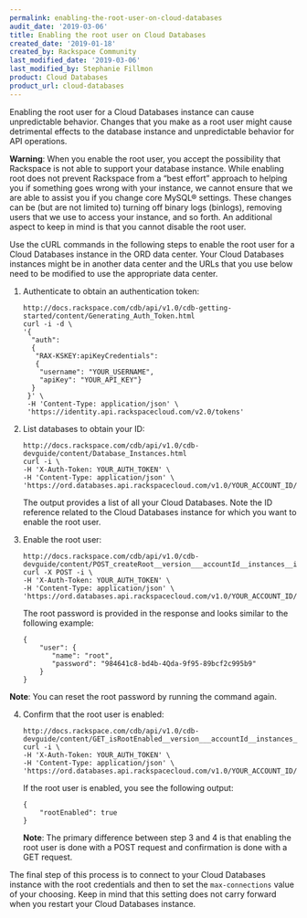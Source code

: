 ```yaml
---
permalink: enabling-the-root-user-on-cloud-databases
audit_date: '2019-03-06'
title: Enabling the root user on Cloud Databases
created_date: '2019-01-18'
created_by: Rackspace Community
last_modified_date: '2019-03-06'
last_modified_by: Stephanie Fillmon
product: Cloud Databases
product_url: cloud-databases
---
```


Enabling the root user for a Cloud Databases instance can cause unpredictable behavior. Changes that
you make as a root user might cause detrimental effects to the database instance and
unpredictable behavior for API operations. 

**Warning**: When you enable the root user, you accept the possibility that Rackspace is not able
to support your database instance. While enabling root does not prevent Rackspace from a “best effort” approach
to helping you if something goes wrong with your instance, we cannot ensure that we are able to assist
you if you change core MySQL&reg; settings. These changes can be (but are not limited to) turning off
binary logs (binlogs), removing users that we use to access your instance, and so forth. An additional aspect to
keep in mind is that you cannot disable the root user.

Use the cURL commands in the following steps to enable the root user for a Cloud Databases instance in the ORD data center.
Your Cloud Databases instances might be in another data center and the URLs that you
use below need to be modified to use the appropriate data center.

1. Authenticate to obtain an authentication token:

       http://docs.rackspace.com/cdb/api/v1.0/cdb-getting-started/content/Generating_Auth_Token.html
       curl -i -d \
       '{
         "auth":
         {
          "RAX-KSKEY:apiKeyCredentials":
          {
           "username": "YOUR_USERNAME",
           "apiKey": "YOUR_API_KEY"}
         }
        }' \
        -H 'Content-Type: application/json' \
        'https://identity.api.rackspacecloud.com/v2.0/tokens'

2. List databases to obtain your ID:

       http://docs.rackspace.com/cdb/api/v1.0/cdb-devguide/content/Database_Instances.html
       curl -i \
       -H 'X-Auth-Token: YOUR_AUTH_TOKEN' \
       -H 'Content-Type: application/json' \
       'https://ord.databases.api.rackspacecloud.com/v1.0/YOUR_ACCOUNT_ID/instances'

   The output provides a list of all your Cloud Databases. Note the ID reference
   related to the Cloud Databases instance for which you want to enable the root user.

3. Enable the root user:

       http://docs.rackspace.com/cdb/api/v1.0/cdb-devguide/content/POST_createRoot__version___accountId__instances__instanceId__root_.html
       curl -X POST -i \
       -H 'X-Auth-Token: YOUR_AUTH_TOKEN' \
       -H 'Content-Type: application/json' \
       'https://ord.databases.api.rackspacecloud.com/v1.0/YOUR_ACCOUNT_ID/instances/YOUR_INSTANCE_ID/root'

   The root password is provided in the response and looks similar to the following example:

       {
           "user": {
              "name": "root", 
              "password": "984641c8-bd4b-4Qda-9f95-89bcf2c995b9"
           }
       }

**Note**: You can reset the root password by running the command again.

4. Confirm that the root user is enabled:

       http://docs.rackspace.com/cdb/api/v1.0/cdb-devguide/content/GET_isRootEnabled__version___accountId__instances__instanceId__root_.html
       curl -i \
       -H 'X-Auth-Token: YOUR_AUTH_TOKEN' \
       -H 'Content-Type: application/json' \
       'https://ord.databases.api.rackspacecloud.com/v1.0/YOUR_ACCOUNT_ID/instances/YOUR_INSTANCE_ID/root'

   If the root user is enabled, you see the following output:

       {
           "rootEnabled": true
       }

   **Note**: The primary difference between step 3 and 4 is that enabling the root user is done with
   a POST request and confirmation is done with a GET request.

The final step of this process is to connect to your Cloud Databases instance with the root credentials and then
to set the `max-connections` value of your choosing. Keep in mind that this setting does not carry forward
when you restart your Cloud Databases instance.

